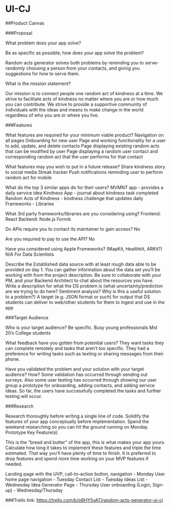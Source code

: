 # UI-CJ

##Product Canvas

###Proposal

What problem does your app solve?

Be as specific as possible; how does your app solve the problem?

Random acts generator solves both problems by reminding you to serve- randomly choosing a person from your contacts, and giving you suggestions for how to serve them.

What is the mission statement?

Our mission is to connect people one random act of kindness at a time. We strive to facilitate acts of kindness no matter where you are or how much you can contribute. We strive to provide a supportive community of individuals with the ideas and means to make change in the world regardless of who you are or where you live.

###Features

What features are required for your minimum viable product?
Navigation on all pages
Onboarding for new user
Page and working functionality for a user to add, update, and delete contacts
Page displaying existing random acts that can be modified by user
Page displaying a random user contact and corresponding random act that the user performs for that contact

What features may you wish to put in a future release?
Share kindness story to social media
Streak tracker
Push notifications reminding user to perform random act for mobile

What do the top 3 similar apps do for their users?
MVMNT app - provides a daily service idea
Kindness App - journal about kindness task completed  
 Random Acts of Kindness - kindness challenge that updates daily
Frameworks - Libraries

What 3rd party frameworks/libraries are you considering using?
Frontend: React
Backend: Node.js
Formik

Do APIs require you to contact its maintainer to gain access?
No

Are you required to pay to use the API?
No

Have you considered using Apple Frameworks? (MapKit, Healthkit, ARKit?)
N/A
For Data Scientists

Describe the Established data source with at least rough data able to be provided on day 1.
You can gather information about the data set you’ll be working with from the project description. Be sure to collaborate with your PM, and your Backend Architect to chat about the resources you have.
Write a description for what the DS problem is (what uncertainty/prediction are we trying to do here? Sentiment analysis? Why is this a useful solution to a problem?)
A target (e.g. JSON format or such) for output that DS students can deliver to web/other students for them to ingest and use in the app

###Target Audience

Who is your target audience? Be specific.
Busy young professionals
Mid 20’s
College students

What feedback have you gotten from potential users?
They want tasks they can complete remotely and tasks that aren’t too specific. They had a preference for writing tasks such as texting or sharing messages from their phone.

Have you validated the problem and your solution with your target audience? How?
Some validation has occurred through sending out surveys. Also some user testing has occurred through showing our user group a prototype for onboarding, adding contacts, and adding service ideas. So far, the users have successfully completed the tasks and further testing will occur.

###Research

Research thoroughly before writing a single line of code. Solidify the features of your app conceptually before implementation. Spend the weekend researching so you can hit the ground running on Monday.
Prototype Key Feature(s)

This is the “bread and butter” of the app, this is what makes your app yours. Calculate how long it takes to implement these features and triple the time estimated. That way you’ll have plenty of time to finish. It is preferred to drop features and spend more time working on your MVP features if needed.

Landing page with the UVP, call-to-action button, navigation - Monday
User home page navigation - Tuesday
Contact List - Tuesday
Ideas List - Wednesday
Idea Generator Page - Thursday
User onboarding (Login, Sign-up) - Wednesday/Thursday

###Trello link: https://trello.com/b/pBHY5vAT/random-acts-generator-ui-cj
